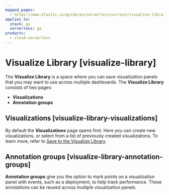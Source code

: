 ```yaml
---
mapped_pages:
  - https://www.elastic.co/guide/en/serverless/current/visualize-library.html
applies_to:
  stack: ga
  serverless: ga
products:
  - cloud-serverless
---
```


# Visualize Library [visualize-library]

The **Visualize Library** is a space where you can save visualization panels that you may want to use across multiple dashboards. The **Visualize Library** consists of two pages:

* **Visualizations**
* **Annotation groups**


## Visualizations [visualize-library-visualizations]

By default the **Visualizations** page opens first. Here you can create new visualizations, or select from a list of previously created visualizations. To learn more, refer to [Save to the Visualize Library](../../explore-analyze/visualize/manage-panels.md).


## Annotation groups [visualize-library-annotation-groups]

**Annotation groups** give you the option to mark points on a visualization panel with events, such as a deployment, to help track performance. These annotations can be reused across multiple visualization panels.
